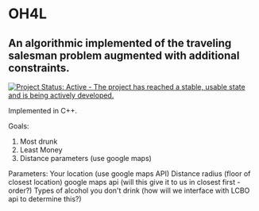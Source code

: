 # OH4L
An algorithmic implemented of the traveling salesman problem augmented with additional constraints. 
---

[![Project Status: Active - The project has reached a stable, usable state and is being actively developed.](http://www.repostatus.org/badges/0.1.0/active.svg)](http://www.repostatus.org/#active)

Implemented in C++.

Goals:

1. Most drunk
2. Least Money
3. Distance parameters (use google maps)


Parameters:
Your location (use google maps API)
Distance radius (floor of closest location)
  google maps api (will this give it to us in closest first - order?)
Types of alcohol you don't drink (how will we interface with LCBO api to determine this?)

